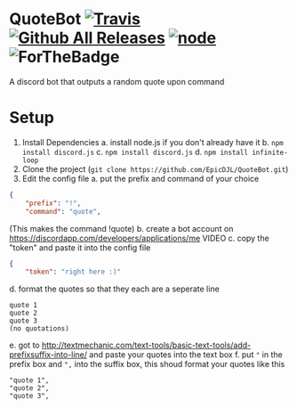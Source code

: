 # QuoteBot [![Travis](https://img.shields.io/travis/rust-lang/rust.svg)]()[![Github All Releases](https://img.shields.io/github/downloads/atom/atom/total.svg)]() [![node](https://img.shields.io/node/v/gh-badges.svg)]()![ForTheBadge](http://forthebadge.com/images/badges/60-percent-of-the-time-works-every-time.svg)

A discord bot that outputs a random quote upon command

# Setup

1. Install Dependencies
a. install node.js if you don't already have it
b. `npm install discord.js`
c. `npm install discord.js`
d. `npm install infinite-loop`
2. Clone the project (`git clone https://github.com/EpicDJL/QuoteBot.git`)
3. Edit the config file
a. put the prefix and command of your choice
```json
{
    "prefix": "!",
    "command": "quote",
```
(This makes the command !quote)
b. create a bot account on https://discordapp.com/developers/applications/me
VIDEO
c. copy the "token" and paste it into the config file
```json
{
    "token": "right here :)"
```
d. format the quotes so that they each are a seperate line
```
quote 1
quote 2
quote 3
(no quotations)
```
e. got to http://textmechanic.com/text-tools/basic-text-tools/add-prefixsuffix-into-line/ and paste your quotes into the text box
f. put `"` in the prefix box and `",` into the suffix box, this shoud format your quotes like this
```
"quote 1",
"quote 2",
"quote 3",
```
